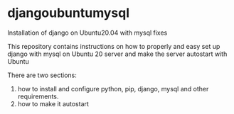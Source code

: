 # djangoubuntumysql
Installation of django on Ubuntu20.04 with mysql fixes

This repository contains instructions on how to properly and easy set up django with mysql on Ubuntu 20 server and make the server autostart with Ubuntu

There are two sections:
1. how to install and configure python, pip, django, mysql and other requirements.
2. how to make it autostart



